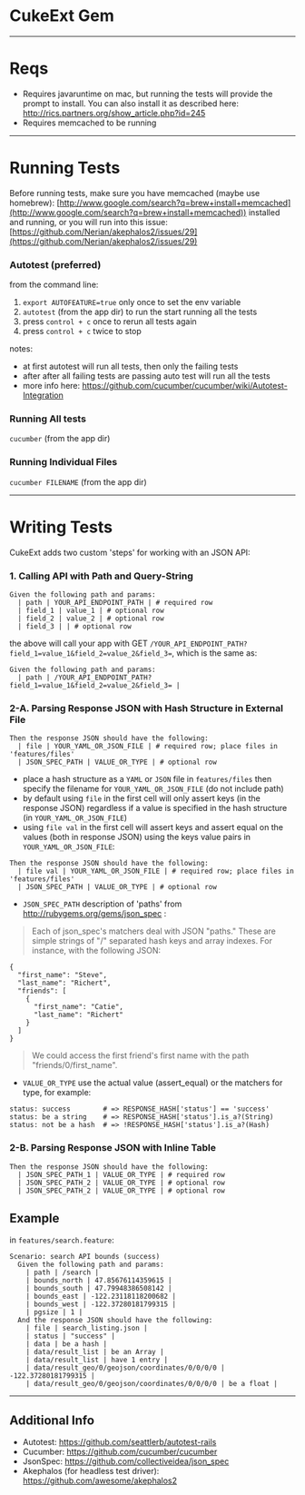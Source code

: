 # CukeExt Gem

***

# Reqs

* Requires javaruntime on mac, but running the tests will provide the prompt to install. You can also install it as described here: http://rics.partners.org/show_article.php?id=245
* Requires memcached to be running

***

# Running Tests

Before running tests, make sure you have memcached (maybe use homebrew): [http://www.google.com/search?q=brew+install+memcached](http://www.google.com/search?q=brew+install+memcached)) installed and running, or you will run into this issue: [https://github.com/Nerian/akephalos2/issues/29](https://github.com/Nerian/akephalos2/issues/29)

### Autotest (preferred)

from the command line:

1. `export AUTOFEATURE=true` only once to set the env variable
2. `autotest` (from the app dir) to run the start running all the tests
3. press `control + c` once to rerun all tests again
4. press `control + c` twice to stop

notes:

* at first autotest will run all tests, then only the failing tests
* after after all failing tests are passing auto test will run all the tests
* more info here: https://github.com/cucumber/cucumber/wiki/Autotest-Integration

### Running All tests

`cucumber` (from the app dir)

### Running Individual Files

`cucumber FILENAME` (from the app dir)

***

# Writing Tests

CukeExt adds two custom 'steps' for working with an JSON API:

### 1. Calling API with Path and Query-String
```
Given the following path and params:
  | path | YOUR_API_ENDPOINT_PATH | # required row
  | field_1 | value_1 | # optional row
  | field_2 | value_2 | # optional row
  | field_3 | | # optional row
```
the above will call your app with GET `/YOUR_API_ENDPOINT_PATH?field_1=value_1&field_2=value_2&field_3=`, which is the same as:
```
Given the following path and params:
  | path | /YOUR_API_ENDPOINT_PATH?field_1=value_1&field_2=value_2&field_3= |
```

### 2-A. Parsing Response JSON with Hash Structure in External File
```
Then the response JSON should have the following:
  | file | YOUR_YAML_OR_JSON_FILE | # required row; place files in 'features/files'
  | JSON_SPEC_PATH | VALUE_OR_TYPE | # optional row
```
* place a hash structure as a `YAML` or `JSON` file in `features/files` then specify the filename for `YOUR_YAML_OR_JSON_FILE` (do not include path) 
* by default using `file` in the first cell will only assert keys (in the response JSON) regardless if a value is specified in the hash structure (in `YOUR_YAML_OR_JSON_FILE`)
* using `file val` in the first cell will assert keys and assert equal on the values (both in response JSON) using the keys value pairs in `YOUR_YAML_OR_JSON_FILE`:
```
Then the response JSON should have the following:
  | file val | YOUR_YAML_OR_JSON_FILE | # required row; place files in 'features/files'
  | JSON_SPEC_PATH | VALUE_OR_TYPE | # optional row
```
* `JSON_SPEC_PATH` description of 'paths' from http://rubygems.org/gems/json_spec :

> Each of json_spec's matchers deal with JSON "paths." These are simple strings of "/" separated hash keys and array indexes. For instance, with the following JSON:
```
{
  "first_name": "Steve",
  "last_name": "Richert",
  "friends": [
    {
      "first_name": "Catie",
      "last_name": "Richert"
    }
  ]
}
```
> We could access the first friend's first name with the path "friends/0/first_name".

* `VALUE_OR_TYPE` use the actual value (assert_equal) or the matchers for type, for example:
```
status: success        # => RESPONSE_HASH['status'] == 'success'
status: be a string    # => RESPONSE_HASH['status'].is_a?(String)
status: not be a hash  # => !RESPONSE_HASH['status'].is_a?(Hash)
```

### 2-B. Parsing Response JSON with Inline Table
```
Then the response JSON should have the following:
  | JSON_SPEC_PATH_1 | VALUE_OR_TYPE | # required row
  | JSON_SPEC_PATH_2 | VALUE_OR_TYPE | # optional row
  | JSON_SPEC_PATH_2 | VALUE_OR_TYPE | # optional row
```

## Example

in `features/search.feature`:

```
Scenario: search API bounds (success)
  Given the following path and params:
    | path | /search |
    | bounds_north | 47.85676114359615 |
    | bounds_south | 47.79948386508142 |
    | bounds_east | -122.23118118200682 |
    | bounds_west | -122.37280181799315 |
    | pgsize | 1 |
  And the response JSON should have the following: 
    | file | search_listing.json |
    | status | "success" |
    | data | be a hash |
    | data/result_list | be an Array |
    | data/result_list | have 1 entry |
    | data/result_geo/0/geojson/coordinates/0/0/0/0 | -122.37280181799315 |
    | data/result_geo/0/geojson/coordinates/0/0/0/0 | be a float |
``` 

***

## Additional Info
* Autotest: https://github.com/seattlerb/autotest-rails
* Cucumber: https://github.com/cucumber/cucumber
* JsonSpec: https://github.com/collectiveidea/json_spec
* Akephalos (for headless test driver): https://github.com/awesome/akephalos2
